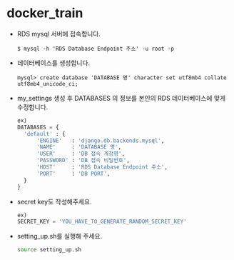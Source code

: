 # docker_train

- RDS mysql 서버에 접속합니다.

  ```shell
  $ mysql -h 'RDS Database Endpoint 주소' -u root -p
  ```

- 데이터베이스를 생성합니다.

  ```shell
  mysql> create database 'DATABASE 명' character set utf8mb4 collate utf8mb4_unicode_ci;
  ```

- my_settings 생성 후 DATABASES 의 정보를 본인의 RDS 데이터베이스에 맞게 수정합니다.
  ```python
  ex)
  DATABASES = {
    'default' : {
        'ENGINE'   : 'django.db.backends.mysql',
        'NAME'     : 'DATABASE 명',
        'USER'     : 'DB 접속 계정명',
        'PASSWORD' : 'DB 접속 비밀번호',
        'HOST'     : 'RDS Database Endpoint 주소',
        'PORT'     : 'DB PORT',
    }
  }
  ```
- secret key도 작성해주세요.
  ```python
  ex)
  SECRET_KEY = 'YOU_HAVE_TO_GENERATE_RANDOM_SECRET_KEY'
  ```
- setting_up.sh를 실행해 주세요.
  ```bash
  source setting_up.sh
  ```
